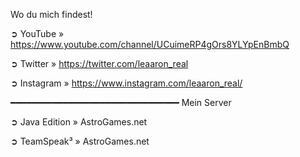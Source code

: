 Wo du mich findest!

➲ YouTube
» https://www.youtube.com/channel/UCuimeRP4gOrs8YLYpEnBmbQ

➲ Twitter
» https://twitter.com/leaaron_real

➲ Instagram
» https://www.instagram.com/leaaron_real/

━━━━━━━━━━━━━━━━━━━━━━━━━━━━━━━━
Mein Server

➲ Java Edition
» AstroGames.net

➲ TeamSpeak³
» AstroGames.net
